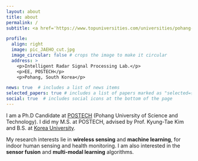 ```yaml
---
layout: about
title: about
permalink: /
subtitle: <a href='https://www.topuniversities.com/universities/pohang-university-science-technology-postech'>POSTECH</a>, Pohang, Korea.

profile:
  align: right
  image: pic_JAEHO_cut.jpg
  image_circular: false # crops the image to make it circular
  address: >
    <p>Intelligent Radar Signal Processing Lab.</p>
    <p>EE, POSTECH</p>
    <p>Pohang, South Korea</p>

news: true  # includes a list of news items
selected_papers: true # includes a list of papers marked as "selected={true}"
social: true  # includes social icons at the bottom of the page
---
```


I am a Ph.D Candidate at [POSTECH](https://www.topuniversities.com/universities/pohang-university-science-technology-postech) (Pohang University of Science and Technology). I did my M.S. at POSTECH, advised by Prof. Kyung-Tae Kim and B.S. at [Korea University](https://www.topuniversities.com/universities/korea-university). 

My research interests lie in **wireless sensing** and **machine learning**, for indoor human sensing and health monitoring. I am also interested in the **sensor fusion** and **multi-modal learning** algorithms.

